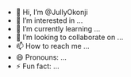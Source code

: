 - 👋 Hi, I’m @JullyOkonji
- 👀 I’m interested in ...
- 🌱 I’m currently learning ...
- 💞️ I’m looking to collaborate on ...
- 📫 How to reach me ...
- 😄 Pronouns: ...
- ⚡ Fun fact: ...

<!---
JullyOkonji/JullyOkonji is a ✨ special ✨ repository because its `README.md` (this file) appears on your GitHub profile.
You can click the Preview link to take a look at your changes.
--->

